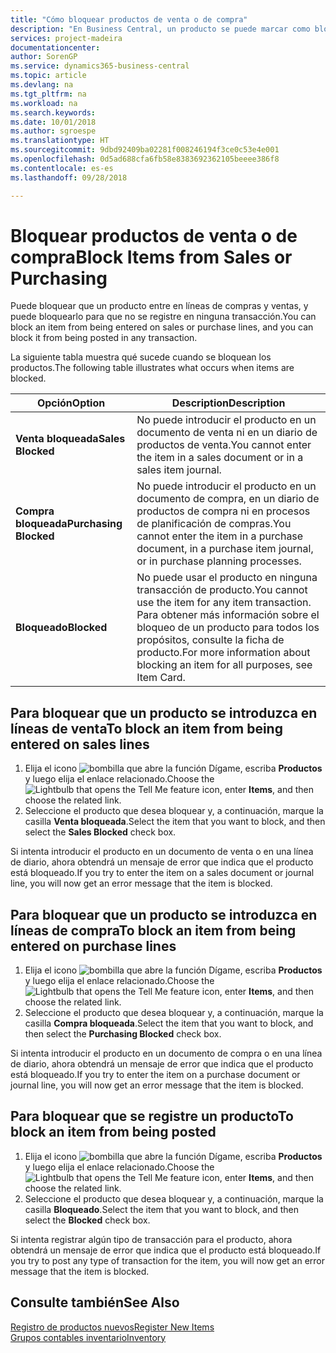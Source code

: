 ```yaml
---
title: "Cómo bloquear productos de venta o de compra"
description: "En Business Central, un producto se puede marcar como bloqueado para ventas, bloqueado para compras o bloqueado para todos los propósitos."
services: project-madeira
documentationcenter: 
author: SorenGP
ms.service: dynamics365-business-central
ms.topic: article
ms.devlang: na
ms.tgt_pltfrm: na
ms.workload: na
ms.search.keywords: 
ms.date: 10/01/2018
ms.author: sgroespe
ms.translationtype: HT
ms.sourcegitcommit: 9dbd92409ba02281f008246194f3ce0c53e4e001
ms.openlocfilehash: 0d5ad688cfa6fb58e8383692362105beeee386f8
ms.contentlocale: es-es
ms.lasthandoff: 09/28/2018

---
```

# <a name="block-items-from-sales-or-purchasing"></a><span data-ttu-id="85612-103">Bloquear productos de venta o de compra</span><span class="sxs-lookup"><span data-stu-id="85612-103">Block Items from Sales or Purchasing</span></span>
<span data-ttu-id="85612-104">Puede bloquear que un producto entre en líneas de compras y ventas, y puede bloquearlo para que no se registre en ninguna transacción.</span><span class="sxs-lookup"><span data-stu-id="85612-104">You can block an item from being entered on sales or purchase lines, and you can block it from being posted in any transaction.</span></span>  

<span data-ttu-id="85612-105">La siguiente tabla muestra qué sucede cuando se bloquean los productos.</span><span class="sxs-lookup"><span data-stu-id="85612-105">The following table illustrates what occurs when items are blocked.</span></span>  

|<span data-ttu-id="85612-106">Opción</span><span class="sxs-lookup"><span data-stu-id="85612-106">Option</span></span>|<span data-ttu-id="85612-107">Description</span><span class="sxs-lookup"><span data-stu-id="85612-107">Description</span></span>|  
|--------------------|------------|  
|<span data-ttu-id="85612-108">**Venta bloqueada**</span><span class="sxs-lookup"><span data-stu-id="85612-108">**Sales Blocked**</span></span>|<span data-ttu-id="85612-109">No puede introducir el producto en un documento de venta ni en un diario de productos de venta.</span><span class="sxs-lookup"><span data-stu-id="85612-109">You cannot enter the item in a sales document or in a sales item journal.</span></span>|  
|<span data-ttu-id="85612-110">**Compra bloqueada**</span><span class="sxs-lookup"><span data-stu-id="85612-110">**Purchasing Blocked**</span></span>|<span data-ttu-id="85612-111">No puede introducir el producto en un documento de compra, en un diario de productos de compra ni en procesos de planificación de compras.</span><span class="sxs-lookup"><span data-stu-id="85612-111">You cannot enter the item in a purchase document, in a purchase item journal, or in purchase planning processes.</span></span>|  
|<span data-ttu-id="85612-112">**Bloqueado**</span><span class="sxs-lookup"><span data-stu-id="85612-112">**Blocked**</span></span>|<span data-ttu-id="85612-113">No puede usar el producto en ninguna transacción de producto.</span><span class="sxs-lookup"><span data-stu-id="85612-113">You cannot use the item for any item transaction.</span></span> <span data-ttu-id="85612-114">Para obtener más información sobre el bloqueo de un producto para todos los propósitos, consulte la ficha de producto.</span><span class="sxs-lookup"><span data-stu-id="85612-114">For more information about blocking an item for all purposes, see Item Card.</span></span>|  

## <a name="to-block-an-item-from-being-entered-on-sales-lines"></a><span data-ttu-id="85612-115">Para bloquear que un producto se introduzca en líneas de venta</span><span class="sxs-lookup"><span data-stu-id="85612-115">To block an item from being entered on sales lines</span></span>  

1.  <span data-ttu-id="85612-116">Elija el icono ![bombilla que abre la función Dígame](media/ui-search/search_small.png "Dígame que desea hacer"), escriba **Productos** y luego elija el enlace relacionado.</span><span class="sxs-lookup"><span data-stu-id="85612-116">Choose the ![Lightbulb that opens the Tell Me feature](media/ui-search/search_small.png "Tell me what you want to do") icon, enter **Items**, and then choose the related link.</span></span>  
2.  <span data-ttu-id="85612-117">Seleccione el producto que desea bloquear y, a continuación, marque la casilla **Venta bloqueada**.</span><span class="sxs-lookup"><span data-stu-id="85612-117">Select the item that you want to block, and then select the **Sales Blocked** check box.</span></span>  

<span data-ttu-id="85612-118">Si intenta introducir el producto en un documento de venta o en una línea de diario, ahora obtendrá un mensaje de error que indica que el producto está bloqueado.</span><span class="sxs-lookup"><span data-stu-id="85612-118">If you try to enter the item on a sales document or journal line, you will now get an error message that the item is blocked.</span></span>

## <a name="to-block-an-item-from-being-entered-on-purchase-lines"></a><span data-ttu-id="85612-119">Para bloquear que un producto se introduzca en líneas de compra</span><span class="sxs-lookup"><span data-stu-id="85612-119">To block an item from being entered on purchase lines</span></span>  

1.  <span data-ttu-id="85612-120">Elija el icono ![bombilla que abre la función Dígame](media/ui-search/search_small.png "Dígame que desea hacer"), escriba **Productos** y luego elija el enlace relacionado.</span><span class="sxs-lookup"><span data-stu-id="85612-120">Choose the ![Lightbulb that opens the Tell Me feature](media/ui-search/search_small.png "Tell me what you want to do") icon, enter **Items**, and then choose the related link.</span></span>  
2.  <span data-ttu-id="85612-121">Seleccione el producto que desea bloquear y, a continuación, marque la casilla **Compra bloqueada**.</span><span class="sxs-lookup"><span data-stu-id="85612-121">Select the item that you want to block, and then select the **Purchasing Blocked** check box.</span></span>  

<span data-ttu-id="85612-122">Si intenta introducir el producto en un documento de compra o en una línea de diario, ahora obtendrá un mensaje de error que indica que el producto está bloqueado.</span><span class="sxs-lookup"><span data-stu-id="85612-122">If you try to enter the item on a purchase document or journal line, you will now get an error message that the item is blocked.</span></span>

## <a name="to-block-an-item-from-being-posted"></a><span data-ttu-id="85612-123">Para bloquear que se registre un producto</span><span class="sxs-lookup"><span data-stu-id="85612-123">To block an item from being posted</span></span>
1. <span data-ttu-id="85612-124">Elija el icono ![bombilla que abre la función Dígame](media/ui-search/search_small.png "Dígame que desea hacer"), escriba **Productos** y luego elija el enlace relacionado.</span><span class="sxs-lookup"><span data-stu-id="85612-124">Choose the ![Lightbulb that opens the Tell Me feature](media/ui-search/search_small.png "Tell me what you want to do") icon, enter **Items**, and then choose the related link.</span></span>
2. <span data-ttu-id="85612-125">Seleccione el producto que desea bloquear y, a continuación, marque la casilla **Bloqueado**.</span><span class="sxs-lookup"><span data-stu-id="85612-125">Select the item that you want to block, and then select the **Blocked** check box.</span></span>

<span data-ttu-id="85612-126">Si intenta registrar algún tipo de transacción para el producto, ahora obtendrá un mensaje de error que indica que el producto está bloqueado.</span><span class="sxs-lookup"><span data-stu-id="85612-126">If you try to post any type of transaction for the item, you will now get an error message that the item is blocked.</span></span>

## <a name="see-also"></a><span data-ttu-id="85612-127">Consulte también</span><span class="sxs-lookup"><span data-stu-id="85612-127">See Also</span></span>  
[<span data-ttu-id="85612-128">Registro de productos nuevos</span><span class="sxs-lookup"><span data-stu-id="85612-128">Register New Items</span></span>](inventory-how-register-new-items.md)  
[<span data-ttu-id="85612-129">Grupos contables inventario</span><span class="sxs-lookup"><span data-stu-id="85612-129">Inventory</span></span>](inventory-manage-inventory.md)  


